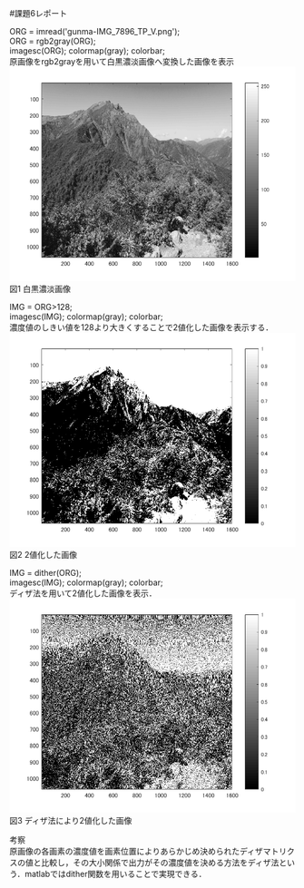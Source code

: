 #課題6レポート

ORG = imread('gunma-IMG_7896_TP_V.png');  
ORG = rgb2gray(ORG);  
imagesc(ORG); colormap(gray); colorbar;  
原画像をrgb2grayを用いて白黒濃淡画像へ変換した画像を表示  
![fig6_1](/image/fig6_1.png)  
図1 白黒濃淡画像  

IMG = ORG>128;  
imagesc(IMG); colormap(gray); colorbar;  
濃度値のしきい値を128より大きくすることで2値化した画像を表示する．  
![fig6_2](/image/fig6_2.png)  
図2 2値化した画像  

IMG = dither(ORG);  
imagesc(IMG); colormap(gray); colorbar;  
ディザ法を用いて2値化した画像を表示．  
![fig6_3](/image/fig6_3.png)  
図3 ディザ法により2値化した画像  

考察  
原画像の各画素の濃度値を画素位置によりあらかじめ決められたディザマトリクスの値と比較し，その大小関係で出力がその濃度値を決める方法をディザ法という．matlabではdither関数を用いることで実現できる．  
